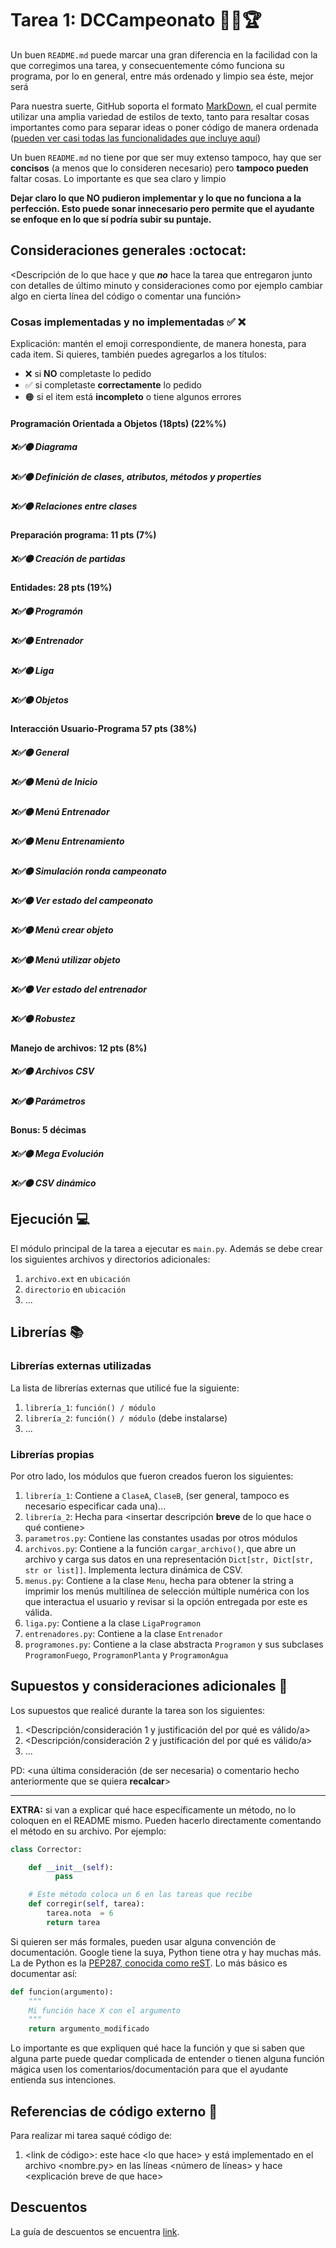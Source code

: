 # Tarea 1: DCCampeonato 🏃‍♂️🏆


Un buen ```README.md``` puede marcar una gran diferencia en la facilidad con la que corregimos una tarea, y consecuentemente cómo funciona su programa, por lo en general, entre más ordenado y limpio sea éste, mejor será 

Para nuestra suerte, GitHub soporta el formato [MarkDown](https://es.wikipedia.org/wiki/Markdown), el cual permite utilizar una amplia variedad de estilos de texto, tanto para resaltar cosas importantes como para separar ideas o poner código de manera ordenada ([pueden ver casi todas las funcionalidades que incluye aquí](https://github.com/adam-p/markdown-here/wiki/Markdown-Cheatsheet))

Un buen ```README.md``` no tiene por que ser muy extenso tampoco, hay que ser **concisos** (a menos que lo consideren necesario) pero **tampoco pueden** faltar cosas. Lo importante es que sea claro y limpio 

**Dejar claro lo que NO pudieron implementar y lo que no funciona a la perfección. Esto puede sonar innecesario pero permite que el ayudante se enfoque en lo que sí podría subir su puntaje.**

## Consideraciones generales :octocat:

<Descripción de lo que hace y que **_no_** hace la tarea que entregaron junto
con detalles de último minuto y consideraciones como por ejemplo cambiar algo
en cierta línea del código o comentar una función>

### Cosas implementadas y no implementadas :white_check_mark: :x:

Explicación: mantén el emoji correspondiente, de manera honesta, para cada item. Si quieres, también puedes agregarlos a los títulos:
- ❌ si **NO** completaste lo pedido
- ✅ si completaste **correctamente** lo pedido
- 🟠 si el item está **incompleto** o tiene algunos errores
#### Programación Orientada a Objetos (18pts) (22%%)
##### ❌✅🟠 Diagrama
##### ❌✅🟠 Definición de clases, atributos, métodos y properties		
##### ❌✅🟠 Relaciones entre clases
#### Preparación programa: 11 pts (7%)			
##### ❌✅🟠 Creación de partidas
#### Entidades: 28 pts (19%)
##### ❌✅🟠 Programón
##### ❌✅🟠 Entrenador		
##### ❌✅🟠 Liga	
##### ❌✅🟠 Objetos		
#### Interacción Usuario-Programa 57 pts (38%)
##### ❌✅🟠 General	
##### ❌✅🟠 Menú de Inicio
##### ❌✅🟠 Menú Entrenador
##### ❌✅🟠 Menu Entrenamiento
##### ❌✅🟠 Simulación ronda campeonato
##### ❌✅🟠 Ver estado del campeonato
##### ❌✅🟠 Menú crear objeto
##### ❌✅🟠 Menú utilizar objeto
##### ❌✅🟠 Ver estado del entrenador
##### ❌✅🟠 Robustez
#### Manejo de archivos: 12 pts (8%)
##### ❌✅🟠 Archivos CSV
##### ❌✅🟠 Parámetros
#### Bonus: 5 décimas
##### ❌✅🟠 Mega Evolución
##### ❌✅🟠 CSV dinámico

## Ejecución :computer:
El módulo principal de la tarea a ejecutar es  ```main.py```. Además se debe crear los siguientes archivos y directorios adicionales:
1. ```archivo.ext``` en ```ubicación```
2. ```directorio``` en ```ubicación```
3. ...


## Librerías :books:
### Librerías externas utilizadas
La lista de librerías externas que utilicé fue la siguiente:

1. ```librería_1```: ```función() / módulo```
2. ```librería_2```: ```función() / módulo``` (debe instalarse)
3. ...

### Librerías propias
Por otro lado, los módulos que fueron creados fueron los siguientes:

1. ```librería_1```: Contiene a ```ClaseA```, ```ClaseB```, (ser general, tampoco es necesario especificar cada una)...
2. ```librería_2```: Hecha para <insertar descripción **breve** de lo que hace o qué contiene>
1. ```parametros.py```: Contiene las constantes usadas por otros módulos
2. ```archivos.py```: Contiene a la función ```cargar_archivo()```, que abre un archivo y carga sus datos en una representación ```Dict[str, Dict[str, str or list]]```. Implementa lectura dinámica de CSV.
3. ```menus.py```: Contiene a la clase ```Menu```, hecha para obtener la string a imprimir los menús multilínea de selección múltiple numérica con los que interactua el usuario y revisar si la opción entregada por este es válida.
4. ```liga.py```: Contiene a la clase ```LigaProgramon```
5. ```entrenadores.py```: Contiene a la clase ```Entrenador```
6. ```programones.py```: Contiene a la clase abstracta ```Programon``` y sus subclases ```ProgramonFuego```, ```ProgramonPlanta``` y ```ProgramonAgua```

## Supuestos y consideraciones adicionales :thinking:
Los supuestos que realicé durante la tarea son los siguientes:

1. <Descripción/consideración 1 y justificación del por qué es válido/a> 
2. <Descripción/consideración 2 y justificación del por qué es válido/a>
3. ...

PD: <una última consideración (de ser necesaria) o comentario hecho anteriormente que se quiera **recalcar**>


-------



**EXTRA:** si van a explicar qué hace específicamente un método, no lo coloquen en el README mismo. Pueden hacerlo directamente comentando el método en su archivo. Por ejemplo:

```python
class Corrector:

    def __init__(self):
          pass

    # Este método coloca un 6 en las tareas que recibe
    def corregir(self, tarea):
        tarea.nota  = 6
        return tarea
```

Si quieren ser más formales, pueden usar alguna convención de documentación. Google tiene la suya, Python tiene otra y hay muchas más. La de Python es la [PEP287, conocida como reST](https://www.python.org/dev/peps/pep-0287/). Lo más básico es documentar así:

```python
def funcion(argumento):
    """
    Mi función hace X con el argumento
    """
    return argumento_modificado
```
Lo importante es que expliquen qué hace la función y que si saben que alguna parte puede quedar complicada de entender o tienen alguna función mágica usen los comentarios/documentación para que el ayudante entienda sus intenciones.

## Referencias de código externo :book:

Para realizar mi tarea saqué código de:
1. \<link de código>: este hace \<lo que hace> y está implementado en el archivo <nombre.py> en las líneas <número de líneas> y hace <explicación breve de que hace>



## Descuentos
La guía de descuentos se encuentra [link](https://github.com/IIC2233/Syllabus/blob/master/Tareas/Descuentos.md).
